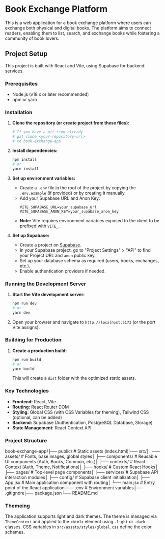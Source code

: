 # Book Exchange Platform

This is a web application for a book exchange platform where users can exchange both physical and digital books. The platform aims to connect readers, enabling them to list, search, and exchange books while fostering a community of book lovers.

## Project Setup

This project is built with React and Vite, using Supabase for backend services.

### Prerequisites

* Node.js (v18.x or later recommended)
* npm or yarn

### Installation

1.  **Clone the repository (or create project from these files):**
    ```bash
    # If you have a git repo already
    # git clone <your-repository-url>
    # cd book-exchange-app
    ```

2.  **Install dependencies:**
    ```bash
    npm install
    # or
    yarn install
    ```

3.  **Set up environment variables:**
    * Create a `.env` file in the root of the project by copying the `.env.example` (if provided) or by creating it manually.
    * Add your Supabase URL and Anon Key:
        ```env
        VITE_SUPABASE_URL=your_supabase_url
        VITE_SUPABASE_ANON_KEY=your_supabase_anon_key
        ```
    * **Note:** Vite requires environment variables exposed to the client to be prefixed with `VITE_`.

4.  **Set up Supabase:**
    * Create a project on [Supabase](https://supabase.com/).
    * In your Supabase project, go to "Project Settings" > "API" to find your Project URL and `anon` public key.
    * Set up your database schema as required (users, books, exchanges, etc.).
    * Enable authentication providers if needed.

### Running the Development Server

1.  **Start the Vite development server:**
    ```bash
    npm run dev
    # or
    yarn dev
    ```
2.  Open your browser and navigate to `http://localhost:5173` (or the port Vite assigns).

### Building for Production

1.  **Create a production build:**
    ```bash
    npm run build
    # or
    yarn build
    ```
    This will create a `dist` folder with the optimized static assets.

### Key Technologies

* **Frontend:** React, Vite
* **Routing:** React Router DOM
* **Styling:** Global CSS (with CSS Variables for theming), Tailwind CSS (optional, can be added)
* **Backend:** Supabase (Authentication, PostgreSQL Database, Storage)
* **State Management:** React Context API

### Project Structure

book-exchange-app/├── public/                   # Static assets (index.html)├── src/│   ├── assets/               # Fonts, base images, global styles│   ├── components/           # Reusable UI components (Auth, Books, Common, etc.)│   ├── contexts/             # React Context (Auth, Theme, Notifications)│   ├── hooks/                # Custom React Hooks│   ├── pages/                # Top-level page components│   ├── services/             # Supabase API interaction modules│   ├── config/               # Supabase client initialization│   ├── App.jsx               # Main application component with routing│   └── main.jsx              # Entry point of the React application├── .env                      # Environment variables├── .gitignore├── package.json└── README.md
### Themeing

The application supports light and dark themes. The theme is managed via `ThemeContext` and applied to the `<html>` element using `.light` or `.dark` classes. CSS variables in `src/assets/styles/global.css` define the color schemes.